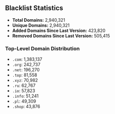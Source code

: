 ## Blacklist Statistics

- **Total Domains:** 2,940,321
- **Unique Domains:** 2,940,321
- **Added Domains Since Last Version:** 423,820
- **Removed Domains Since Last Version:** 505,415

### Top-Level Domain Distribution

-  `.com`: 1,383,137
-  `.org`: 242,737
-  `.net`: 196,270
-  `.top`: 81,558
-  `.xyz`: 70,982
-  `.ru`: 62,767
-  `.io`: 57,823
-  `.info`: 51,241
-  `.pl`: 49,309
-  `.shop`: 43,876
